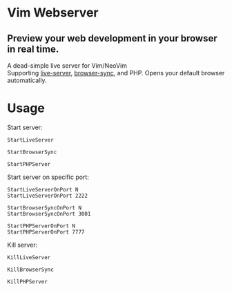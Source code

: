 # Vim Webserver
## Preview your web development in your browser in real time.
A dead-simple live server for Vim/NeoVim <br>
Supporting [live-server](https://www.npmjs.com/package/live-server), [browser-sync](https://www.npmjs.com/package/browser-sync), and PHP.
Opens your default browser automatically.

# Usage
Start server:
```
StartLiveServer

StartBrowserSync

StartPHPServer
```

Start server on specific port:
```
StartLiveServerOnPort N
StartLiveServerOnPort 2222

StartBrowserSyncOnPort N
StartBrowserSyncOnPort 3001

StartPHPServerOnPort N
StartPHPServerOnPort 7777
```

Kill server:
```
KillLiveServer

KillBrowserSync

KillPHPServer
```
